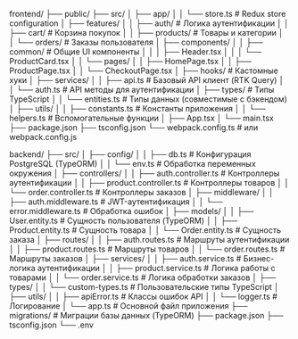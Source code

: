 frontend/
├── public/
├── src/
│   ├── app/
│   │   └── store.ts          # Redux store configuration
│   ├── features/
│   │   ├── auth/             # Логика аутентификации
│   │   ├── cart/             # Корзина покупок
│   │   ├── products/         # Товары и категории
│   │   └── orders/           # Заказы пользователя
│   ├── components/
│   │   ├── common/           # Общие UI компоненты
│   │   │   ├── Header.tsx
│   │   │   └── ProductCard.tsx
│   │   └── pages/
│   │       ├── HomePage.tsx
│   │       ├── ProductPage.tsx
│   │       └── CheckoutPage.tsx
│   ├── hooks/                # Кастомные хуки
│   ├── services/
│   │   ├── api.ts            # Базовый API клиент (RTK Query)
│   │   └── auth.ts           # API методы для аутентификации
│   ├── types/                # Типы TypeScript
│   │   └── entities.ts       # Типы данных (совместимые с бэкендом)
│   ├── utils/
│   │   ├── constants.ts      # Константы приложения
│   │   └── helpers.ts        # Вспомогательные функции
│   ├── App.tsx
│   └── main.tsx
├── package.json
├── tsconfig.json
└── webpack.config.ts            # или webpack.config.js

backend/
├── src/
│   ├── config/
│   │   ├── db.ts            # Конфигурация PostgreSQL (TypeORM)
│   │   └── env.ts           # Обработка переменных окружения
│   ├── controllers/
│   │   ├── auth.controller.ts  # Контроллеры аутентификации
│   │   ├── product.controller.ts # Контроллеры товаров
│   │   └── order.controller.ts  # Контроллеры заказов
│   ├── middleware/
│   │   ├── auth.middleware.ts   # JWT-аутентификация
│   │   └── error.middleware.ts  # Обработка ошибок
│   ├── models/
│   │   ├── User.entity.ts    # Сущность пользователя (TypeORM)
│   │   ├── Product.entity.ts # Сущность товара
│   │   └── Order.entity.ts   # Сущность заказа
│   ├── routes/
│   │   ├── auth.routes.ts    # Маршруты аутентификации
│   │   ├── product.routes.ts # Маршруты товаров
│   │   └── order.routes.ts   # Маршруты заказов
│   ├── services/
│   │   ├── auth.service.ts   # Бизнес-логика аутентификации
│   │   ├── product.service.ts # Логика работы с товарами
│   │   └── order.service.ts  # Логика обработки заказов
│   ├── types/
│   │   └── custom-types.ts   # Пользовательские типы TypeScript
│   ├── utils/
│   │   ├── apiError.ts       # Классы ошибок API
│   │   └── logger.ts         # Логирование
│   └── app.ts                # Основной файл приложения
├── migrations/               # Миграции базы данных (TypeORM)
├── package.json
├── tsconfig.json
└── .env